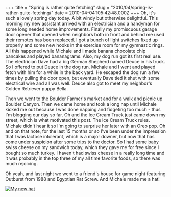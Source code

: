 +++
title = "Spring is rather quite fetching"
slug = "2010/04/spring-is-rather-quite-fetching/"
date = 2010-04-04T05:42:48.000Z
+++
Oh, it's such a lovely spring day today. A bit windy but otherwise delightful. This morning my new assistant arrived with an electrician and a handyman for some long needed home improvements. Finally my promiscuous garage door opener that opened when neighbors both in front and behind me used their remotes has been replaced. I got a bunch of light switches fixed up properly and some new hooks in the exercise room for my gymnastic rings. All this happened while Michale and I made banana chocolate chip pancakes and played bananagrams. Also, my dog run got its first real use. The electrician Dave had a big German Shepherd named Deuce in his truck. So I offered to put Deuce in the dog run. Michale and I went and played fetch with him for a while in the back yard. He escaped the dog run a few times by pulling the door open, but eventually Dave tied it shut with some electrical wire and all was well. Deuce also got to meet my neighbor's Golden Retriever puppy Bella.

Then we went to the Boulder Farmer's market and for a walk and picnic up Boulder Canyon. Then we came home and took a long nap until Michale kicked me out because I was done napping and fidgeting too much - thus I'm blogging our day so far. Oh and the Ice Cream Truck just came down my street, which is what motivated this post. The Ice Cream Truck rules. Michale didn't hear it so I'm going to surprise her later with an Oreo pop. Oh and on that note, for the last 15 months or so I've been under the impression that I was lactose intolerant, which is a major downer, but now that has come under suspicion after some trips to the doctor. So I had some baby swiss cheese on my sandwich today, which they gave me for free since I bought so much turkey. I haven't had swiss cheese in a really long time and it was probably in the top three of my all time favorite foods, so there was much rejoicing.

Oh yeah, and last night we went to a friend's house for game night featuring Outburst from 1988 and Egyptian Rat Screw. And Michale made me a hat!

[![My new hat](https://peterlyons-org.s3.amazonaws.com/photos/spring_2010/009_hat.jpg)](/app/photos?gallery=spring_2010)
